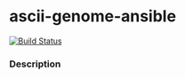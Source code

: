 # ascii-genome-ansible

[![Build Status](https://travis-ci.org/calvinmclean/ascii-genome-ansible.svg?branch=master)](https://travis-ci.org/calvinmclean/ascii-genome-ansible)

### Description
